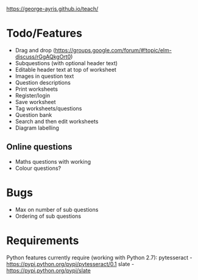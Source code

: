 https://george-ayris.github.io/teach/

# Todo/Features #
- Drag and drop (https://groups.google.com/forum/#!topic/elm-discuss/rGgAQkgOrt0)
- Subquestions (with optional header text)
- Editable header text at top of worksheet
- Images in question text
- Question descriptions
- Print worksheets
- Register/login
- Save worksheet
- Tag worksheets/questions
- Question bank
- Search and then edit worksheets
- Diagram labelling

## Online questions ##
- Maths questions with working
- Colour questions?

# Bugs #
- Max on number of sub questions
- Ordering of sub questions

# Requirements # 
Python features currently require (working with Python 2.7):
pytesseract - https://pypi.python.org/pypi/pytesseract/0.1
slate - https://pypi.python.org/pypi/slate
